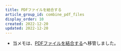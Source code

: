 ```yaml
---
title: PDFファイルを結合する
article_group_id: combine_pdf_files
display_order: 10
created: 2022-12-20
updated: 2022-12-20
---
```

- 当メモは、[PDFファイルを結合する](https://thinktwice.tech/it/reverse_resolution/combine_pdf_files/)へ移管しました。